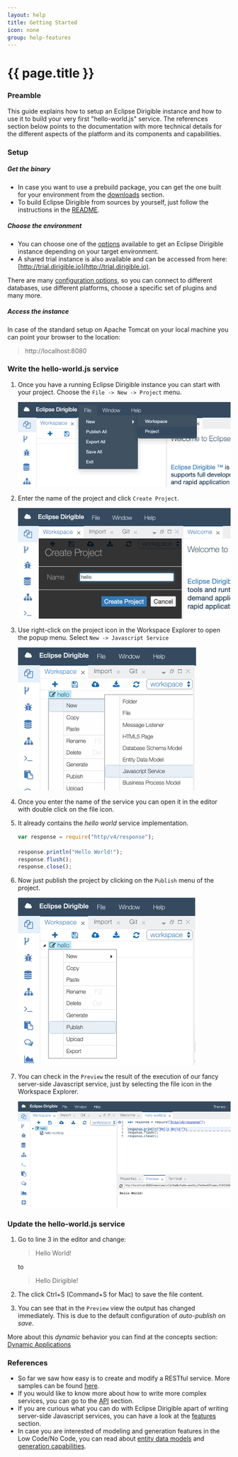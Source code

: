 ```yaml
---
layout: help
title: Getting Started
icon: none
group: help-features
---
```


{{ page.title }}
===

### Preamble

This guide explains how to setup an Eclipse Dirigible instance and how to use it to build your very first "hello-world.js" service. The references section below points to the documentation with more technical details for the different aspects of the platform and its components and capabilities.

### Setup

##### Get the binary

* In case you want to use a prebuild package, you can get the one built for your environment from the [downloads](https://download.eclipse.org/dirigible) section.
* To build Eclipse Dirigible from sources by yourself, just follow the instructions in the [README](https://github.com/eclipse/dirigible/blob/master/README.md#build).

##### Choose the environment

* You can choose one of the [options](setup.html) available to get an Eclipse Dirigible instance depending on your target environment.
* A shared trial instance is also available and can be accessed from here: [http://trial.dirigible.io](http://trial.dirigible.io).

There are many [configuration options](setup_environment_variables.html), so you can connect to different databases, use different platforms, choose a specific set of plugins and many more.

##### Access the instance

In case of the standard setup on Apache Tomcat on your local machine you can point your browser to the location:

> http://localhost:8080

### Write the hello-world.js service

1. Once you have a running Eclipse Dirigible instance you can start with your project. Choose the `File -> New -> Project` menu.

    ![New Project](images/getting_started/new-project-hello.png)

2. Enter the name of the project and click `Create Project`.

    ![Create Project](images/getting_started/create-project-hello.png)

3. Use right-click on the project icon in the Workspace Explorer to open the popup menu. Select `New -> Javascript Service`

    ![Create Javascript Service](images/getting_started/create-javascript.png)

4. Once you enter the name of the service you can open it in the editor with double click on the file icon.
5. It already contains the *hello world* service implementation.

    ```javascript
    var response = require("http/v4/response");

    response.println("Hello World!");
    response.flush();
    response.close();
    ```

6. Now just publish the project by clicking on the `Publish` menu of the project.

    ![Publish Project](images/getting_started/publish-project.png)

7. You can check in the `Preview` the result of the execution of our fancy server-side Javascript service, just by selecting the file icon in the Workspace Explorer.

    ![Preview Project](images/getting_started/preview-project.png)

### Update the hello-world.js service

1. Go to line 3 in the editor and change:

    > Hello World!

    to

    > Hello Dirigible!

2. The click Ctrl+S (Command+S for Mac) to save the file content.
    
3. You can see that in the `Preview` view the output has changed immediately. This is due to the default configuration of *auto-publish* on *save*.

More about this *dynamic* behavior you can find at the concepts section: [Dynamic Applications](concepts_dynamic_applications.html)

### References

* So far we saw how easy is to create and modify a RESTful service. More samples can be found [here](../samples/index.html). 
* If you would like to know more about how to write more complex services, you can go to the [API](../api/index.html) section. 
* If you are curious what you can do with Eclipse Dirigible apart of writing server-side Javascript services, you can have a look at the [features](features.html) section.
* In case you are interested of modeling and generation features in the Low Code/No Code, you can read about [entity data models](concepts_entity_service.html) and [generation capabilities](concepts_generation.html).

